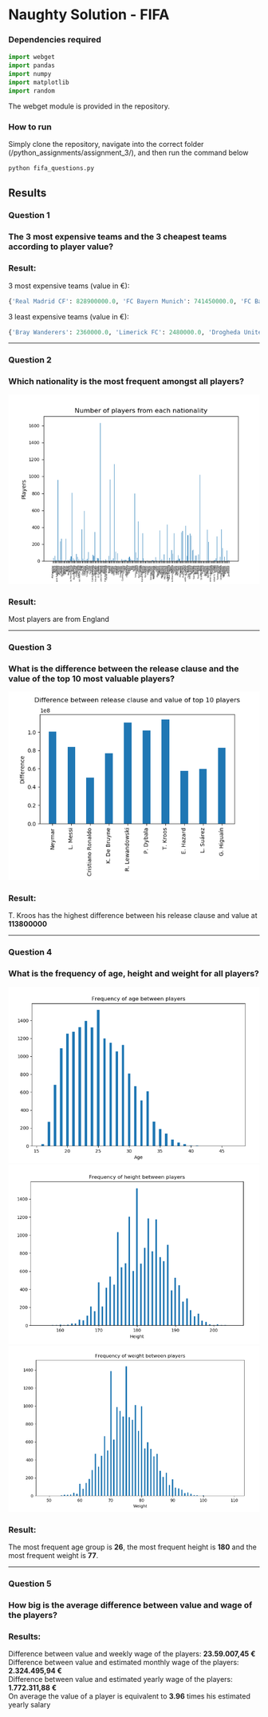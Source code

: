 ﻿# Naughty Solution - FIFA
### Dependencies required
```python
import webget
import pandas 
import numpy 
import matplotlib
import random
```
The webget module is provided in the repository.

### How to run
Simply clone the repository, navigate into the correct folder (/python_assignments/assignment_3/), and then run the command below
```
python fifa_questions.py
```

## Results
### Question 1
### The 3 most expensive teams and the 3 cheapest teams according to player value?
### Result:

3 most expensive teams (value in €):  
```python
{'Real Madrid CF': 828900000.0, 'FC Bayern Munich': 741450000.0, 'FC Barcelona': 737500000.0}
```
3 least expensive teams (value in €):  
```python
{'Bray Wanderers': 2360000.0, 'Limerick FC': 2480000.0, 'Drogheda United': 2580000.0}
```

------
### Question 2
### Which nationality is the most frequent amongst all players?

![alt text](https://github.com/ThomasThimothee/python_assignments/blob/master/assignment_3/plot_images/fifa_question_2.png)

### Result:

Most players are from England

------
### Question 3
### What is the difference between the release clause and the value of the top 10 most valuable players?

![alt text](https://github.com/ThomasThimothee/python_assignments/blob/master/assignment_3/plot_images/fifa_question_3.png)

### Result: 
 T. Kroos has the highest difference between his release clause and value at **113800000**

------
### Question 4
### What is the frequency of age, height and weight for all players?

![alt text](https://github.com/ThomasThimothee/python_assignments/blob/master/assignment_3/plot_images/fifa_question_4_part1.png)
![alt text](https://github.com/ThomasThimothee/python_assignments/blob/master/assignment_3/plot_images/fifa_question_4_part2.png)
![alt text](https://github.com/ThomasThimothee/python_assignments/blob/master/assignment_3/plot_images/fifa_question_4_part3.png)

### Result: 
 The most frequent age group is **26**, the most frequent height is **180** and the most frequent weight is **77**.

------
### Question 5
### How big is the average difference between value and wage of the players?
### Results:
Difference between value and weekly wage of the players: **23.59.007,45 €**<br />
Difference between value and estimated monthly wage of the players: **2.324.495,94 €**<br />
Difference between value and estimated yearly wage of the players: **1.772.311,88 €**<br />
On average the value of a player is equivalent to **3.96** times his estimated yearly salary

